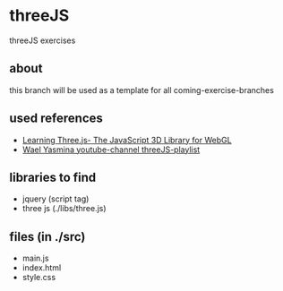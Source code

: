 # threeJS
threeJS exercises

## about
this branch will be used as a template for all coming-exercise-branches

## used references
- [Learning Three.js- The JavaScript 3D Library for WebGL](https://www.doc-developpement-durable.org/file/Projets-informatiques/cours-&-manuels-informatiques/java/Learning%20Three.js-%20The%20JavaScript%203D%20Library%20for%20WebGL.pdf)
- [Wael Yasmina youtube-channel threeJS-playlist](https://www.youtube.com/playlist?list=PLjcjAqAnHd1EIxV4FSZIiJZvsdrBc1Xho)

## libraries to find
- jquery (script tag)
- three js (./libs/three.js)

## files (in ./src)
- main.js
- index.html
- style.css
